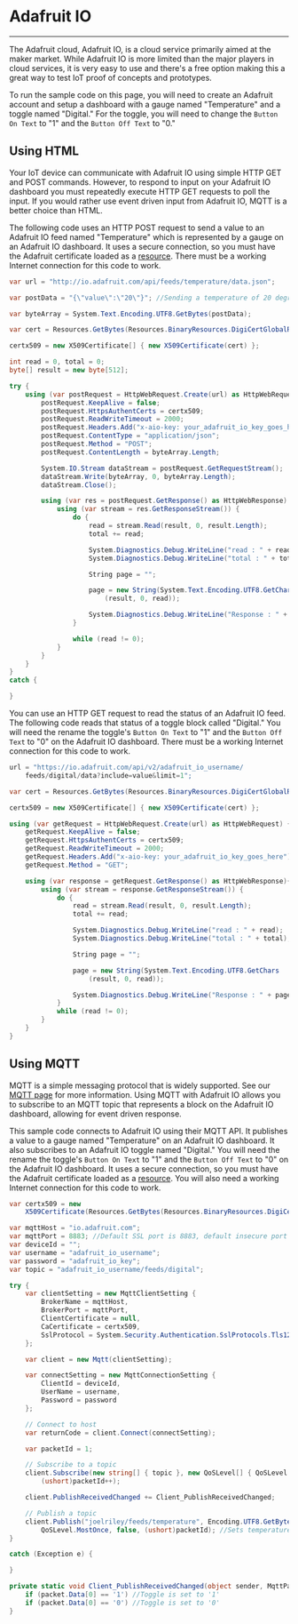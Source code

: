 # Adafruit IO
---
The Adafruit cloud, Adafruit IO, is a cloud service primarily aimed at the maker market. While Adafruit IO is more limited than the major players in cloud services, it is very easy to use and there's a free option making this a great way to test IoT proof of concepts and prototypes.

To run the sample code on this page, you will need to create an Adafruit account and setup a dashboard with a gauge named "Temperature" and a toggle named "Digital." For the toggle, you will need to change the `Button On Text` to "1" and the `Button Off Text` to "0."

## Using HTML

Your IoT device can communicate with Adafruit IO using simple HTTP GET and POST commands. However, to respond to input on your Adafruit IO dashboard you must repeatedly execute HTTP GET requests to poll the input. If you would rather use event driven input from Adafruit IO, MQTT is a better choice than HTML.

The following code uses an HTTP POST request to send a value to an Adafruit IO feed named "Temperature" which is represented by a gauge on an Adafruit IO dashboard. It uses a secure connection, so you must have the Adafruit certificate loaded as a [resource](resources.md). There must be a working Internet connection for this code to work.

```cs
var url = "http://io.adafruit.com/api/feeds/temperature/data.json";

var postData = "{\"value\":\"20\"}"; //Sending a temperature of 20 degrees.

var byteArray = System.Text.Encoding.UTF8.GetBytes(postData);

var cert = Resources.GetBytes(Resources.BinaryResources.DigiCertGlobalRootG2);

certx509 = new X509Certificate[] { new X509Certificate(cert) };

int read = 0, total = 0;
byte[] result = new byte[512];

try {
    using (var postRequest = HttpWebRequest.Create(url) as HttpWebRequest) {
        postRequest.KeepAlive = false;
        postRequest.HttpsAuthentCerts = certx509;
        postRequest.ReadWriteTimeout = 2000;
        postRequest.Headers.Add("x-aio-key: your_adafruit_io_key_goes_here");
        postRequest.ContentType = "application/json";
        postRequest.Method = "POST";
        postRequest.ContentLength = byteArray.Length;

        System.IO.Stream dataStream = postRequest.GetRequestStream();
        dataStream.Write(byteArray, 0, byteArray.Length);
        dataStream.Close();

        using (var res = postRequest.GetResponse() as HttpWebResponse) {
            using (var stream = res.GetResponseStream()) {
                do {
                    read = stream.Read(result, 0, result.Length);
                    total += read;

                    System.Diagnostics.Debug.WriteLine("read : " + read);
                    System.Diagnostics.Debug.WriteLine("total : " + total);

                    String page = "";

                    page = new String(System.Text.Encoding.UTF8.GetChars
                        (result, 0, read));

                    System.Diagnostics.Debug.WriteLine("Response : " + page);
                }

                while (read != 0);
            }
        }
    }
}
catch {

}
```

You can use an HTTP GET request to read the status of an Adafruit IO feed. The following code reads that status of a toggle block called "Digital." You will need the rename the toggle's `Button On Text` to "1" and the `Button Off Text` to "0" on the Adafruit IO dashboard. There must be a working Internet connection for this code to work.

```cs
url = "https://io.adafruit.com/api/v2/adafruit_io_username/
    feeds/digital/data?include=value&limit=1";

var cert = Resources.GetBytes(Resources.BinaryResources.DigiCertGlobalRootG2);

certx509 = new X509Certificate[] { new X509Certificate(cert) };

using (var getRequest = HttpWebRequest.Create(url) as HttpWebRequest) {
    getRequest.KeepAlive = false;
    getRequest.HttpsAuthentCerts = certx509;
    getRequest.ReadWriteTimeout = 2000;
    getRequest.Headers.Add("x-aio-key: your_adafruit_io_key_goes_here");
    getRequest.Method = "GET";

    using (var response = getRequest.GetResponse() as HttpWebResponse){
        using (var stream = response.GetResponseStream()) {
            do {
                read = stream.Read(result, 0, result.Length);
                total += read;

                System.Diagnostics.Debug.WriteLine("read : " + read);
                System.Diagnostics.Debug.WriteLine("total : " + total);

                String page = "";

                page = new String(System.Text.Encoding.UTF8.GetChars
                    (result, 0, read));

                System.Diagnostics.Debug.WriteLine("Response : " + page);
            }
            while (read != 0);
        }
    }
}
```

## Using MQTT

MQTT is a simple messaging protocol that is widely supported. See our [MQTT page](mqtt.md) for more information. Using MQTT with Adafruit IO allows you to subscribe to an MQTT topic that represents a block on the Adafruit IO dashboard, allowing for event driven response.

This sample code connects to Adafruit IO using their MQTT API. It publishes a value to a gauge named "Temperature" on an Adafruit IO dashboard. It also subscribes to an Adafruit IO toggle named "Digital." You will need the rename the toggle's `Button On Text` to "1" and the `Button Off Text` to "0" on the Adafruit IO dashboard. It uses a secure connection, so you must have the Adafruit certificate loaded as a [resource](resources.md). You will also need a working Internet connection for this code to work.

```cs
var certx509 = new
    X509Certificate(Resources.GetBytes(Resources.BinaryResources.DigiCertGlobalRootG2));

var mqttHost = "io.adafruit.com";
var mqttPort = 8883; //Default SSL port is 8883, default insecure port is 1883.
var deviceId = "";
var username = "adafruit_io_username";
var password = "adafruit_io_key";
var topic = "adafruit_io_username/feeds/digital";

try {
    var clientSetting = new MqttClientSetting {
        BrokerName = mqttHost,
        BrokerPort = mqttPort,
        ClientCertificate = null,
        CaCertificate = certx509,
        SslProtocol = System.Security.Authentication.SslProtocols.Tls12,
    };

    var client = new Mqtt(clientSetting);

    var connectSetting = new MqttConnectionSetting {
        ClientId = deviceId,
        UserName = username,
        Password = password
    };

    // Connect to host
    var returnCode = client.Connect(connectSetting);

    var packetId = 1;

    // Subscribe to a topic
    client.Subscribe(new string[] { topic }, new QoSLevel[] { QoSLevel.ExactlyOnce },
        (ushort)packetId++);

    client.PublishReceivedChanged += Client_PublishReceivedChanged;

    // Publish a topic
    client.Publish("joelriley/feeds/temperature", Encoding.UTF8.GetBytes("0"),
        QoSLevel.MostOnce, false, (ushort)packetId); //Sets temperature to zero.
}

catch (Exception e) {

}

private static void Client_PublishReceivedChanged(object sender, MqttPacket packet) {
    if (packet.Data[0] == '1') //Toggle is set to '1'
    if (packet.Data[0] == '0') //Toggle is set to '0'
}

```